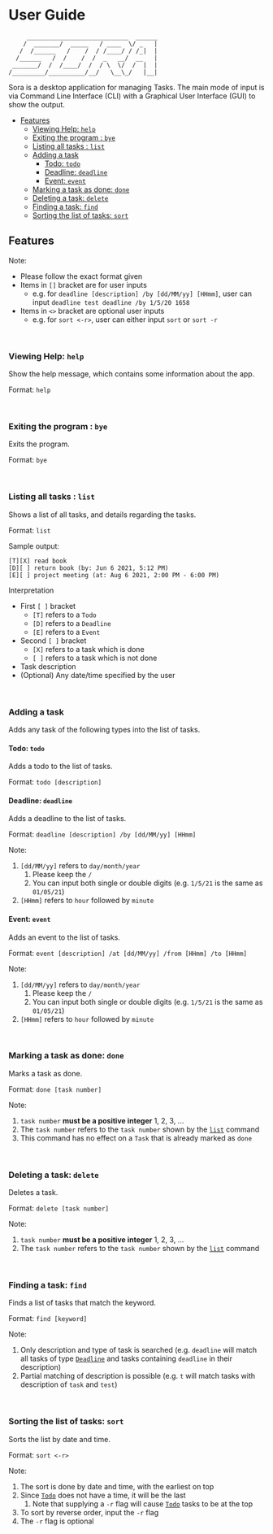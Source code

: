 # User Guide

```
     ____________________________  ______
    /  _______/  _____   / ____  \/ _   |
   /  /______   /    /  / /____/ / /_|  |
  /______   /  /    /  /  _   __/  __   |
 _______/  /  /____/  /  / \  \/  /  |  |
/_________/__________/__/   \__\_/   |__|
```

Sora is a desktop application for managing Tasks. The main mode of input is via Command Line Interface (CLI) with a
Graphical User Interface (GUI) to show the output.

* [Features](https://github.com/SkyBlaise99/ip/blob/master/docs/README.md#features)
    * [Viewing Help: `help`](https://github.com/SkyBlaise99/ip/blob/master/docs/README.md#viewing-help-help)
    * [Exiting the program : `bye`](https://github.com/SkyBlaise99/ip/blob/master/docs/README.md#exiting-the-program--bye)
    * [Listing all tasks : `list`](https://github.com/SkyBlaise99/ip/blob/master/docs/README.md#listing-all-tasks--list)
    * [Adding a task](https://github.com/SkyBlaise99/ip/blob/master/docs/README.md#adding-a-task)
        * [Todo: `todo`](https://github.com/SkyBlaise99/ip/blob/master/docs/README.md#todo-todo)
        * [Deadline: `deadline`](https://github.com/SkyBlaise99/ip/blob/master/docs/README.md#deadline-deadline)
        * [Event: `event`](https://github.com/SkyBlaise99/ip/blob/master/docs/README.md#event-event)
    * [Marking a task as done: `done`](https://github.com/SkyBlaise99/ip/blob/master/docs/README.md#marking-a-task-as-done-done)
    * [Deleting a task: `delete`](https://github.com/SkyBlaise99/ip/blob/master/docs/README.md#deleting-a-task-delete)
    * [Finding a task: `find`](https://github.com/SkyBlaise99/ip/blob/master/docs/README.md#finding-a-task-find)
    * [Sorting the list of tasks: `sort`](https://github.com/SkyBlaise99/ip/blob/master/docs/README.md#sorting-the-list-of-tasks-sort)

## Features

Note:

* Please follow the exact format given
* Items in `[]` bracket are for user inputs
    * e.g. for `deadline [description] /by [dd/MM/yy] [HHmm]`, user can input `deadline test deadline /by 1/5/20 1658`
* Items in `<>` bracket are optional user inputs
    * e.g. for `sort <-r>`, user can either input `sort` or `sort -r`

<br/>

### Viewing Help: `help`

Show the help message, which contains some information about the app.

Format: `help`

<br/>

### Exiting the program : `bye`

Exits the program.

Format: `bye`

<br/>

### Listing all tasks : `list`

Shows a list of all tasks, and details regarding the tasks.

Format: `list`

Sample output:

```
[T][X] read book
[D][ ] return book (by: Jun 6 2021, 5:12 PM)
[E][ ] project meeting (at: Aug 6 2021, 2:00 PM - 6:00 PM)
```

Interpretation

* First `[ ]` bracket
    * `[T]` refers to a `Todo`
    * `[D]` refers to a `Deadline`
    * `[E]` refers to a `Event`
* Second `[ ]` bracket
    * `[X]` refers to a task which is done
    * `[ ]` refers to a task which is not done
* Task description
* (Optional) Any date/time specified by the user

<br/>

### Adding a task

Adds any task of the following types into the list of tasks.

#### Todo: `todo`

Adds a todo to the list of tasks.

Format: `todo [description]`

#### Deadline: `deadline`

Adds a deadline to the list of tasks.

Format: `deadline [description] /by [dd/MM/yy] [HHmm]`

Note:

1. `[dd/MM/yy]` refers to `day/month/year`
    1. Please keep the `/`
    2. You can input both single or double digits (e.g. `1/5/21` is the same as `01/05/21`)
2. `[HHmm]` refers to `hour` followed by `minute`

#### Event: `event`

Adds an event to the list of tasks.

Format: `event [description] /at [dd/MM/yy] /from [HHmm] /to [HHmm]`

Note:

1. `[dd/MM/yy]` refers to `day/month/year`
    1. Please keep the `/`
    2. You can input both single or double digits (e.g. `1/5/21` is the same as `01/05/21`)
2. `[HHmm]` refers to `hour` followed by `minute`

<br/>

### Marking a task as done: `done`

Marks a task as done.

Format: `done [task number]`

Note:

1. `task number` **must be a positive integer** 1, 2, 3, ...
2. The `task number` refers to the `task number` shown by
   the [`list`](https://github.com/SkyBlaise99/ip/blob/master/docs/README.md#listing-all-tasks--list) command
3. This command has no effect on a `Task` that is already marked as `done`

<br/>

### Deleting a task: `delete`

Deletes a task.

Format: `delete [task number]`

Note:

1. `task number` **must be a positive integer** 1, 2, 3, ...
2. The `task number` refers to the `task number` shown by
   the [`list`](https://github.com/SkyBlaise99/ip/blob/master/docs/README.md#listing-all-tasks--list) command

<br/>

### Finding a task: `find`

Finds a list of tasks that match the keyword.

Format: `find [keyword]`

Note:

1. Only description and type of task is searched (e.g. `deadline` will match all tasks of
   type [`Deadline`](https://github.com/SkyBlaise99/ip/blob/master/docs/README.md#deadline-deadline) and tasks
   containing `deadline` in their description)
2. Partial matching of description is possible (e.g. `t` will match tasks with description of `task` and `test`)

<br/>

### Sorting the list of tasks: `sort`

Sorts the list by date and time.

Format: `sort <-r>`

Note:

1. The sort is done by date and time, with the earliest on top
2. Since [`Todo`](https://github.com/SkyBlaise99/ip/blob/master/docs/README.md#todo-todo) does not have a time, it will
   be the last
    1. Note that supplying a `-r` flag will
       cause [`Todo`](https://github.com/SkyBlaise99/ip/blob/master/docs/README.md#todo-todo) tasks to be at the top
3. To sort by reverse order, input the `-r` flag
4. The `-r` flag is optional
